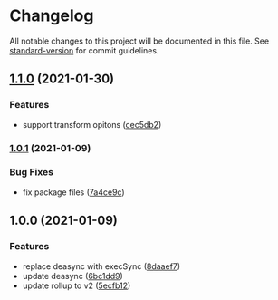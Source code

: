 # Changelog

All notable changes to this project will be documented in this file. See [standard-version](https://github.com/conventional-changelog/standard-version) for commit guidelines.

## [1.1.0](https://github.com/ambar/rollup-jest/compare/v1.0.1...v1.1.0) (2021-01-30)


### Features

* support transform opitons ([cec5db2](https://github.com/ambar/rollup-jest/commit/cec5db26697b769220dc9404d885135e985e8f1a))

### [1.0.1](https://github.com/ambar/rollup-jest/compare/v1.0.0...v1.0.1) (2021-01-09)


### Bug Fixes

* fix package files ([7a4ce9c](https://github.com/ambar/rollup-jest/commit/7a4ce9cde1e0896d3834db55b079fc611a47d828))

## 1.0.0 (2021-01-09)


### Features

* replace deasync with execSync ([8daaef7](https://github.com/ambar/rollup-jest/commit/8daaef7a85812d8a58bc6c77cf73245bd24c4971))
* update deasync ([6bc1dd9](https://github.com/ambar/rollup-jest/commit/6bc1dd9031c290b5d3966fc8bd734429eb494b24))
* update rollup to v2 ([5ecfb12](https://github.com/ambar/rollup-jest/commit/5ecfb128565af103c1453d40fb1835dab0955ed0))
